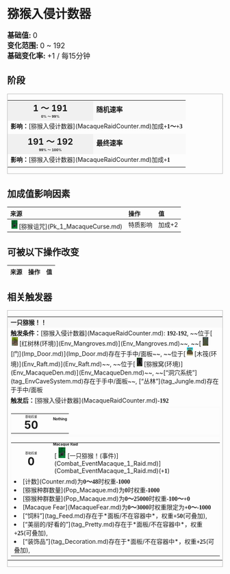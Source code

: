 # 猕猴入侵计数器  
  
<div style="font-size:1.2em"><b>基础值: </b> 0 </div>  
<div style="font-size:1.2em"><b>变化范围: </b> 0 ~ 192 </div>  
<div style="font-size:1.2em"><b>基础变化率: </b> +1 / 每15分钟 </div>  
  
## 阶段  
<div  style="border:1px solid #BBB"><table><tr style="height:2em;"><td style="background-color:#F0F0F0;text-align:center;width:180px;font-size:1.4em;font-weight:bold;vertical-align:middle;"><div>1 ～ 191<div><div style="font-size:0.4em">0% ～ 99%</div></td><td colspan=2 style="font-size:1.1em;vertical-align:middle;background-color:#F9F9F9;"><div><b>随机速率</b></div><div style="font-size:0.8em;padding-top:4px;"></div></td></tr><tr><td colspan=2><b>影响：</b>[猕猴入侵计数器](MacaqueRaidCounter.md)加成<span style="font-family:ui-monospace"><b>+1～+3</b></span></td></tr><tr><td colspan=2></td></tr><tr style="height:2em;"><td style="background-color:#F0F0F0;text-align:center;width:180px;font-size:1.4em;font-weight:bold;vertical-align:middle;"><div>191 ～ 192<div><div style="font-size:0.4em">99% ～ 100%</div></td><td colspan=2 style="font-size:1.1em;vertical-align:middle;background-color:#F9F9F9;"><div><b>最终速率</b></div><div style="font-size:0.8em;padding-top:4px;"></div></td></tr><tr><td colspan=2><b>影响：</b>[猕猴入侵计数器](MacaqueRaidCounter.md)加成<span style="font-family:ui-monospace"><b>+1</b></span></td></tr><tr><td colspan=2></td></tr></table></div>  
  
## 加成值影响因素  
<table class="table table-bordered" data-toggle="table"  ><thead style=""><tr ><th  style="text-align:left;vertical-align:top;"  >来源</th><th  style="text-align:left;vertical-align:top;"  >操作</th><th  style="text-align:left;vertical-align:top;"  >值</th></tr></thead><tr ><td  style="text-align:left;vertical-align:top;"  ><div style="width:20px;display:inline-block;text-align:center"><img decoding="async" src="Sprite/MacaqueEvent.png" href="a.md" style="max-width:20px;max-height:20px;"></div>[猕猴诅咒](Pk_1_MacaqueCurse.md)</td><td  style="text-align:left;vertical-align:top;"  >特质影响</td><td  style="text-align:left;vertical-align:top;"  >加成+2</td></tr></tbody></table>  
  
  
## 可被以下操作改变  
<table class="table table-bordered" data-toggle="table"  ><thead style=""><tr ><th  style="text-align:left;vertical-align:top;"  data-sortable="true"  >来源</th><th  style="text-align:left;vertical-align:top;"  data-sortable="true"  >操作</th><th  style="text-align:left;vertical-align:top;"  data-sortable="true"  >值</th></tr></thead></tbody></table>  
  
  
## 相关触发器  
<div style="border:1px solid #BBB"><table><tr style="background-color:#F8F8F8"><td><b>一只猕猴！！</b></td></tr><tr><td><b>触发条件：</b>[猕猴入侵计数器](MacaqueRaidCounter.md): <span style="font-family:ui-monospace"><b>192-192</b></span>, ~~位于[<div style="width:20px;display:inline-block;text-align:center"><img decoding="async" src="Sprite/Mangroves.png" href="a.md" style="max-width:20px;max-height:20px;"></div>[红树林(环境)](Env_Mangroves.md)](Env_Mangroves.md)~~, ~~[<div style="width:20px;display:inline-block;text-align:center"><img decoding="async" src="Sprite/Door.png" href="a.md" style="max-width:20px;max-height:20px;"></div>[门](Imp_Door.md)](Imp_Door.md)存在于手中/面板~~, ~~位于[<div style="width:20px;display:inline-block;text-align:center"><img decoding="async" src="Sprite/Raft.png" href="a.md" style="max-width:20px;max-height:20px;"></div>[木筏(环境)](Env_Raft.md)](Env_Raft.md)~~, ~~位于[<div style="width:20px;display:inline-block;text-align:center"><img decoding="async" src="Sprite/MacaqueDen.png" href="a.md" style="max-width:20px;max-height:20px;"></div>[猕猴窝(环境)](Env_MacaqueDen.md)](Env_MacaqueDen.md)~~, ~~[“洞穴系统”](tag_EnvCaveSystem.md)存在于手中/面板~~, [“丛林”](tag_Jungle.md)存在于手中/面板</td></tr><tr><td><b>触发后：</b>[猕猴入侵计数器](MacaqueRaidCounter.md)<span style="font-family:ui-monospace"><b>-192</b></span></td></tr><tr><td><div style="columns:auto;position:relative;"><div style="display:inline-block;width:100%;break-inside: avoid;border:1px solid #F8F8F8"><table style="margin-bottom:3px;"><tr><td rowspan=2 style="text-align:center" width="80px"><div style="font-size:0.5em">基础权重</div><div style="font-size:1.8em;font-weight:bold">50</div></td><td style="font-size:0.6em;line-height:0.6em;font-weight:bold">Nothing</td></tr><tr><td></td></tr></table></div><div style="display:inline-block;width:100%;break-inside: avoid;border:1px solid #F8F8F8"><table style="margin-bottom:3px;"><tr><td rowspan=2 style="text-align:center" width="80px"><div style="font-size:0.5em">基础权重</div><div style="font-size:1.8em;font-weight:bold">0</div></td><td style="font-size:0.6em;line-height:0.6em;font-weight:bold">Macaque Raid</td></tr><tr><td>[<div style="width:25px;display:inline-block;text-align:center"><img decoding="async" src="Sprite/MacaqueEvent.png" href="a.md" style="max-width:25px;max-height:25px;"></div>[一只猕猴！(事件)](Combat_EventMacaque_1_Raid.md)](Combat_EventMacaque_1_Raid.md)(<span style="font-family:ui-monospace"><b>+1</b></span>)</td></tr><tr><td colspan=2><li>[计数](Counter.md)为<span style="font-family:ui-monospace"><b>0～48</b></span>时权重<span style="font-family:ui-monospace"><b>-1000</b></span></li><li>[猕猴种群数量](Pop_Macaque.md)为<span style="font-family:ui-monospace"><b>0</b></span>时权重<span style="font-family:ui-monospace"><b>-1000</b></span></li><li>[猕猴种群数量](Pop_Macaque.md)为<span style="font-family:ui-monospace"><b>0～25000</b></span>时权重<span style="font-family:ui-monospace"><b>-100～+0</b></span></li><li>[Macaque Fear](MacaqueFear.md)为<span style="font-family:ui-monospace"><b>0～3000</b></span>时权重限定为<span style="font-family:ui-monospace"><b>+0～-1000</b></span></li><li>[“饲料”](tag_Feed.md)存在于*面板/不在容器中*，权重<span style="font-family:ui-monospace"><b>+50</b></span>(可叠加),</li><li>[“美丽的/好看的”](tag_Pretty.md)存在于*面板/不在容器中*，权重<span style="font-family:ui-monospace"><b>+25</b></span>(可叠加),</li><li>[“装饰品”](tag_Decoration.md)存在于*面板/不在容器中*，权重<span style="font-family:ui-monospace"><b>+25</b></span>(可叠加),</li></td></tr></table></div></div></td></tr></table></div>  


<script>document.title="猕猴入侵计数器 - 卡牌生存百科 Card Survival Wiki";</script>
